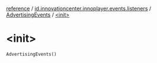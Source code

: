 [reference](../../index.md) / [id.innovationcenter.innoplayer.events.listeners](../index.md) / [AdvertisingEvents](index.md) / [&lt;init&gt;](./-init-.md)

# &lt;init&gt;

`AdvertisingEvents()`